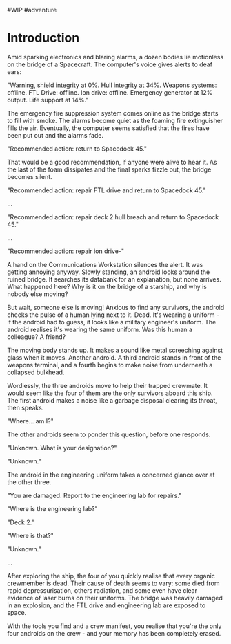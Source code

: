 #WIP #adventure

# Introduction

Amid sparking electronics and blaring alarms, a dozen bodies lie motionless on the bridge of a Spacecraft. The computer's voice gives alerts to deaf ears:

"Warning, shield integrity at 0%. Hull integrity at 34%. Weapons systems: offline. FTL Drive: offline. Ion drive: offline. Emergency generator at 12% output. Life support at 14%."

The emergency fire suppression system comes online as the bridge starts to fill with smoke. The alarms become quiet as the foaming fire extinguisher fills the air. Eventually, the computer seems satisfied that the fires have been put out and the alarms fade.

"Recommended action: return to Spacedock 45."

That would be a good recommendation, if anyone were alive to hear it. As the last of the foam dissipates and the final sparks fizzle out, the bridge becomes silent. 

"Recommended action: repair FTL drive and return to Spacedock 45."

...

"Recommended action: repair deck 2 hull breach and return to Spacedock 45."

...

"Recommended action: repair ion drive-"

A hand on the Communications Workstation silences the alert. It was getting annoying anyway. Slowly standing, an android looks around the ruined bridge. It searches its databank for an explanation, but none arrives. What happened here? Why is it on the bridge of a starship, and why is nobody else moving?

But wait, someone else is moving! Anxious to find any survivors, the android checks the pulse of a human lying next to it. Dead. It's wearing a uniform - if the android had to guess, it looks like a military engineer's uniform. The android realises it's wearing the same uniform. Was this human a colleague? A friend?

The moving body stands up. It makes a sound like metal screeching against glass when it moves. Another android. A third android stands in front of the weapons terminal, and a fourth begins to make noise from underneath a collapsed bulkhead.

Wordlessly, the three androids move to help their trapped crewmate. It would seem like the four of them are the only survivors aboard this ship. The first android makes a noise like a garbage disposal clearing its throat, then speaks.

"Where... am I?"

The other androids seem to ponder this question, before one responds.

"Unknown. What is your designation?"

"Unknown."

The android in the engineering uniform takes a concerned glance over at the other three.

"You are damaged. Report to the engineering lab for repairs."

"Where is the engineering lab?"

"Deck 2."

"Where is that?"

"Unknown."

...

After exploring the ship, the four of you quickly realise that every organic crewmember is dead. Their cause of death seems to vary: some died from rapid depressurisation, others radiation, and some even have clear evidence of laser burns on their uniforms. The bridge was heavily damaged in an explosion, and the FTL drive and engineering lab are exposed to space.

With the tools you find and a crew manifest, you realise that you're the only four androids on the crew - and your memory has been completely erased. 